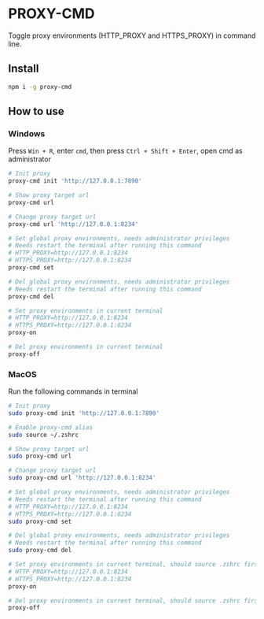 # PROXY-CMD

Toggle proxy environments (HTTP_PROXY and HTTPS_PROXY) in command line.

## Install

```bash
npm i -g proxy-cmd
```

## How to use

### Windows

Press `Win + R`, enter `cmd`, then press `Ctrl + Shift + Enter`, open cmd as administrator

```bash
# Init proxy
proxy-cmd init 'http://127.0.0.1:7890'

# Show proxy target url
proxy-cmd url

# Change proxy target url
proxy-cmd url 'http://127.0.0.1:8234'

# Set global proxy environments, needs administrator privileges
# Needs restart the terminal after running this command
# HTTP_PROXY=http://127.0.0.1:8234
# HTTPS_PROXY=http://127.0.0.1:8234
proxy-cmd set

# Del global proxy environments, needs administrator privileges
# Needs restart the terminal after running this command
proxy-cmd del

# Set proxy environments in current terminal
# HTTP_PROXY=http://127.0.0.1:8234
# HTTPS_PROXY=http://127.0.0.1:8234
proxy-on

# Del proxy environments in current terminal
proxy-off
```

### MacOS

Run the following commands in terminal

```bash
# Init proxy
sudo proxy-cmd init 'http://127.0.0.1:7890'

# Enable proxy-cmd alias
sudo source ~/.zshrc

# Show proxy target url
sudo proxy-cmd url

# Change proxy target url
sudo proxy-cmd url 'http://127.0.0.1:8234'

# Set global proxy environments, needs administrator privileges
# Needs restart the terminal after running this command
# HTTP_PROXY=http://127.0.0.1:8234
# HTTPS_PROXY=http://127.0.0.1:8234
sudo proxy-cmd set

# Del global proxy environments, needs administrator privileges
# Needs restart the terminal after running this command
sudo proxy-cmd del

# Set proxy environments in current terminal, should source .zshrc first
# HTTP_PROXY=http://127.0.0.1:8234
# HTTPS_PROXY=http://127.0.0.1:8234
proxy-on

# Del proxy environments in current terminal, should source .zshrc first
proxy-off
```
